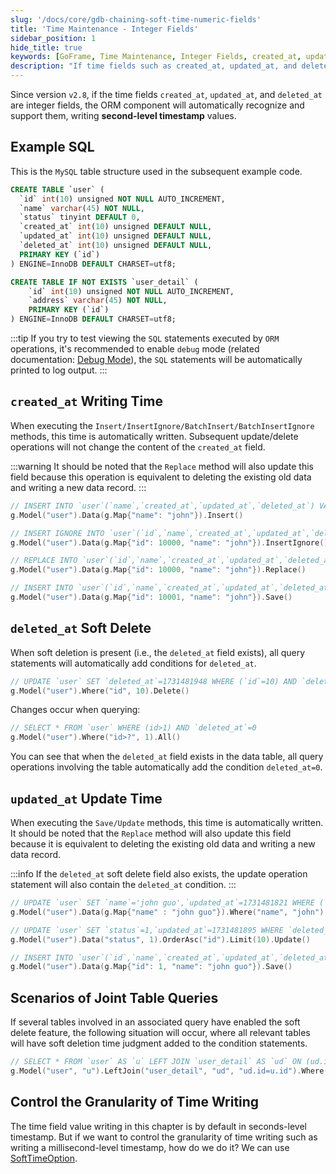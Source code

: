 ```yaml
---
slug: '/docs/core/gdb-chaining-soft-time-numeric-fields'
title: 'Time Maintenance - Integer Fields'
sidebar_position: 1
hide_title: true
keywords: [GoFrame, Time Maintenance, Integer Fields, created_at, updated_at, deleted_at, Soft Delete, ORM Component, Insert, Update]
description: "If time fields such as created_at, updated_at, and deleted_at are integer fields, GoFrame's ORM component will automatically recognize and write second-level timestamps. During insertion, created_at is automatically updated, but updates and deletions do not change created_at. The Replace method will update all time fields. In the case of soft deletion, all queries automatically include the condition deleted_at=0."
---
```


Since version `v2.8`, if the time fields `created_at`, `updated_at`, and `deleted_at` are integer fields, the ORM component will automatically recognize and support them, writing **second-level timestamp** values.

## Example SQL

This is the `MySQL` table structure used in the subsequent example code.

```sql
CREATE TABLE `user` (
  `id` int(10) unsigned NOT NULL AUTO_INCREMENT,
  `name` varchar(45) NOT NULL,
  `status` tinyint DEFAULT 0,
  `created_at` int(10) unsigned DEFAULT NULL,
  `updated_at` int(10) unsigned DEFAULT NULL,
  `deleted_at` int(10) unsigned DEFAULT NULL,
  PRIMARY KEY (`id`)
) ENGINE=InnoDB DEFAULT CHARSET=utf8;

CREATE TABLE IF NOT EXISTS `user_detail` (
    `id` int(10) unsigned NOT NULL AUTO_INCREMENT,
    `address` varchar(45) NOT NULL,
    PRIMARY KEY (`id`)
) ENGINE=InnoDB DEFAULT CHARSET=utf8;
```

:::tip
If you try to test viewing the `SQL` statements executed by `ORM` operations, it's recommended to enable `debug` mode (related documentation: [Debug Mode](../../ORM高级特性/ORM高级特性-调试模式.md)), the `SQL` statements will be automatically printed to log output.
:::

## `created_at` Writing Time

When executing the `Insert/InsertIgnore/BatchInsert/BatchInsertIgnore` methods, this time is automatically written. Subsequent update/delete operations will not change the content of the `created_at` field.

:::warning
It should be noted that the `Replace` method will also update this field because this operation is equivalent to deleting the existing old data and writing a new data record.
:::
```go
// INSERT INTO `user`(`name`,`created_at`,`updated_at`,`deleted_at`) VALUES('john',1731481488,1731481488,0)
g.Model("user").Data(g.Map{"name": "john"}).Insert()

// INSERT IGNORE INTO `user`(`id`,`name`,`created_at`,`updated_at`,`deleted_at`) VALUES(10000,'john',1731481518,1731481518,0) 
g.Model("user").Data(g.Map{"id": 10000, "name": "john"}).InsertIgnore()

// REPLACE INTO `user`(`id`,`name`,`created_at`,`updated_at`,`deleted_at`) VALUES(10000,'john',1731481747,1731481747,0)
g.Model("user").Data(g.Map{"id": 10000, "name": "john"}).Replace()

// INSERT INTO `user`(`id`,`name`,`created_at`,`updated_at`,`deleted_at`) VALUES(10001,'john',1731481766,1731481766,0) ON DUPLICATE KEY UPDATE `id`=VALUES(`id`),`name`=VALUES(`name`),`updated_at`=VALUES(`updated_at`),`deleted_at`=VALUES(`deleted_at`)
g.Model("user").Data(g.Map{"id": 10001, "name": "john"}).Save()
```

## `deleted_at` Soft Delete

When soft deletion is present (i.e., the `deleted_at` field exists), all query statements will automatically add conditions for `deleted_at`.

```go
// UPDATE `user` SET `deleted_at`=1731481948 WHERE (`id`=10) AND `deleted_at`=0
g.Model("user").Where("id", 10).Delete()
```

Changes occur when querying:

```go
// SELECT * FROM `user` WHERE (id>1) AND `deleted_at`=0
g.Model("user").Where("id>?", 1).All()
```

You can see that when the `deleted_at` field exists in the data table, all query operations involving the table automatically add the condition `deleted_at=0`.

## `updated_at` Update Time

When executing the `Save/Update` methods, this time is automatically written. It should be noted that the `Replace` method will also update this field because it is equivalent to deleting the existing old data and writing a new data record.

:::info
If the `deleted_at` soft delete field also exists, the update operation statement will also contain the `deleted_at` condition.
:::
```go
// UPDATE `user` SET `name`='john guo',`updated_at`=1731481821 WHERE (`name`='john') AND `deleted_at`=0
g.Model("user").Data(g.Map{"name" : "john guo"}).Where("name", "john").Update()

// UPDATE `user` SET `status`=1,`updated_at`=1731481895 WHERE `deleted_at`=0 ORDER BY `id` ASC LIMIT 10
g.Model("user").Data("status", 1).OrderAsc("id").Limit(10).Update()

// INSERT INTO `user`(`id`,`name`,`created_at`,`updated_at`,`deleted_at`) VALUES(1,'john guo',1731481915,1731481915,0) ON DUPLICATE KEY UPDATE `id`=VALUES(`id`),`name`=VALUES(`name`),`updated_at`=VALUES(`updated_at`),`deleted_at`=VALUES(`deleted_at`)
g.Model("user").Data(g.Map{"id": 1, "name": "john guo"}).Save()
```

## Scenarios of Joint Table Queries

If several tables involved in an associated query have enabled the soft delete feature, the following situation will occur, where all relevant tables will have soft deletion time judgment added to the condition statements.

```go
// SELECT * FROM `user` AS `u` LEFT JOIN `user_detail` AS `ud` ON (ud.id=u.id) WHERE (`u`.`id`=10) AND `u`.`deleted_at`=0 LIMIT 1
g.Model("user", "u").LeftJoin("user_detail", "ud", "ud.id=u.id").Where("u.id", 10).One()
```

## Control the Granularity of Time Writing

The time field value writing in this chapter is by default in seconds-level timestamp. But if we want to control the granularity of time writing such as writing a millisecond-level timestamp, how do we do it? We can use [SoftTimeOption](./时间维护-SoftTimeOption.md).